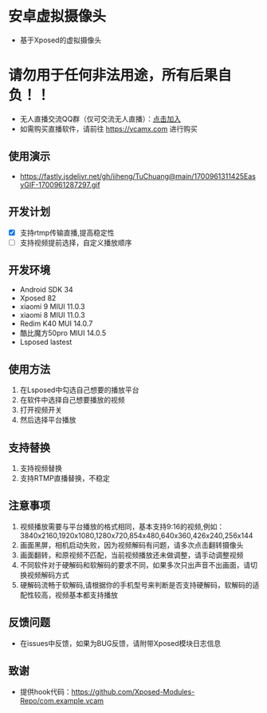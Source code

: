 # 安卓虚拟摄像头
- 基于Xposed的虚拟摄像头
# 请勿用于任何非法用途，所有后果自负！！
- 无人直播交流QQ群（仅可交流无人直播）：[点击加入](http://qm.qq.com/cgi-bin/qm/qr?_wv=1027&k=BabJDep1FE-8XnN7LmMnc1ClF7DQmRTf&authKey=d2kwinRCSg10MbJ%2BO%2FgwcIkgivePn4K1pr0C4yo5eDDQ3A1wTR5nutWc4A3%2BiZt4&noverify=0&group_code=853735619)
- 如需购买直播软件，请前往 https://vcamx.com 进行购买
## 使用演示
- https://fastly.jsdelivr.net/gh/iiheng/TuChuang@main/1700961311425EasyGIF-1700961287297.gif
## 开发计划
- [x] 支持rtmp传输直播,提高稳定性
- [ ] 支持视频提前选择，自定义播放顺序
## 开发环境
- Android SDK 34
- Xposed 82
- xiaomi 9 MIUI 11.0.3
- xiaomi 8 MIUI 11.0.3
- Redim K40 MUI 14.0.7
- 酷比魔方50pro MIUI 14.0.5
- Lsposed lastest
## 使用方法
1. 在Lsposed中勾选自己想要的播放平台
2. 在软件中选择自己想要播放的视频
3. 打开视频开关
4. 然后选择平台播放
## 支持替换
1. 支持视频替换
2. 支持RTMP直播替换，不稳定
## 注意事项
1. 视频播放需要与平台播放的格式相同，基本支持9:16的视频,例如：3840x2160,1920x1080,1280x720,854x480,640x360,426x240,256x144
2. 画面黑屏，相机启动失败，因为视频解码有问题，请多次点击翻转摄像头
3. 画面翻转，和原视频不匹配，当前视频播放还未做调整，请手动调整视频
4. 不同软件对于硬解码和软解码的要求不同，如果多次只出声音不出画面，请切换视频解码方式
5. 硬解码流畅于软解码,请根据你的手机型号来判断是否支持硬解码，软解码的适配性较高，视频基本都支持播放

## 反馈问题
- 在issues中反馈，如果为BUG反馈，请附带Xposed模块日志信息

## 致谢
- 提供hook代码：https://github.com/Xposed-Modules-Repo/com.example.vcam
